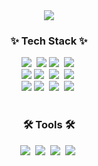 <!--타이틀 부분-->
<div align="center">
 <img src="https://capsule-render.vercel.app/api?type=waving&color=0:E3F32F,100:5AD958&height=250&section=header&text=JeongIn%20GitHub&fontColor=FFFFFF" />
</div>

<!--내용 부분-->
<h3 align="center">✨ Tech Stack ✨</h3>
<div align="center">
 <img src="https://img.shields.io/badge/Python-3670A0?style=for-the-badge&logo=python&logoColor=ffdd54" />&nbsp
 <img src="https://img.shields.io/badge/Java-5382a1.svg?style=for-the-badge&logo=java&logoColor=000000" />
 <img src="https://img.shields.io/badge/Spring-6DB33F?style=for-the-badge&logo=spring&logoColor=white" />&nbsp
 <img src="https://img.shields.io/badge/Spring Boot-6DB33F?style=for-the-badge&logo=springboot&logoColor=white" />&nbsp
</div>

<div align="center">
 <img src="https://img.shields.io/badge/React-00C2FF.svg?style=for-the-badge&logo=react&logoColor=000000" />
 <img src="https://img.shields.io/badge/JavaScript-F7DF1E.svg?style=for-the-badge&logo=javascript&logoColor=20232a" />&nbsp
 <img src="https://img.shields.io/badge/HTML5-E34F26.svg?style=for-the-badge&logo=html5&logoColor=white" />&nbsp
 <img src="https://img.shields.io/badge/CSS3-1572B6.svg?style=for-the-badge&logo=css3&logoColor=white" />&nbsp
</div>

<div align="center">
 <img src="https://img.shields.io/badge/MySQL-4479A1.svg?style=for-the-badge&logo=MySQL&logoColor=white" />
 <img src="https://img.shields.io/badge/MariaDB-003545.svg?style=for-the-badge&logo=MariaDB&logoColor=white" />&nbsp
 <img src="https://img.shields.io/badge/Oracle-F80000.svg?style=for-the-badge&logo=oracle&logoColor=white" />&nbsp
 <img src="https://img.shields.io/badge/Redis-FF4438.svg?style=for-the-badge&logo=Redis&logoColor=white" />&nbsp
</div>

<br>

<h3 align="center">🛠 Tools 🛠</h3>
<div align="center">
 <img src="https://img.shields.io/badge/git-F05033.svg?style=for-the-badge&logo=git&logoColor=white" />&nbsp
 <img src="https://img.shields.io/badge/github-181717.svg?style=for-the-badge&logo=github&logoColor=white" />&nbsp
 <img src="https://img.shields.io/badge/Notion-F3F3F3.svg?style=for-the-badge&logo=notion&logoColor=black" />&nbsp
 <img src="https://img.shields.io/badge/figma-a259ff.svg?style=for-the-badge&logo=figma&logoColor=white" />&nbsp
</div>
